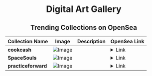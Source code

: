 <div align="center">

# Digital Art Gallery

## Trending Collections on OpenSea

| Collection Name                       | Image                                                                                     | Description                       | OpenSea Link                                                                                          |
|---------------------------------------|-------------------------------------------------------------------------------------------|-----------------------------------|--------------------------------------------------------------------------------------------------------|
| **cookcash** | ![Image](https://i.seadn.io/s/raw/files/86c5db1fdea77710f6e7977a7c4d57b3.png?w=500&auto=format?w=200&auto=format) |  | <details><summary>Link</summary>[cookcash](https://opensea.io/collection/cookcash)</details> |
| **SpaceSouls** | ![Image](https://i.seadn.io/s/raw/files/d1ac0d3316292b7cc3263412c75be1c8.jpg?w=500&auto=format?w=200&auto=format) |  | <details><summary>Link</summary>[SpaceSouls](https://opensea.io/collection/spacesouls-4)</details> |
| **practiceforward** | ![Image](https://i.seadn.io/s/raw/files/0b38e913c5c782cf62269552d949db90.png?w=500&auto=format?w=200&auto=format) |  | <details><summary>Link</summary>[practiceforward](https://opensea.io/collection/practiceforward)</details> |

</div>